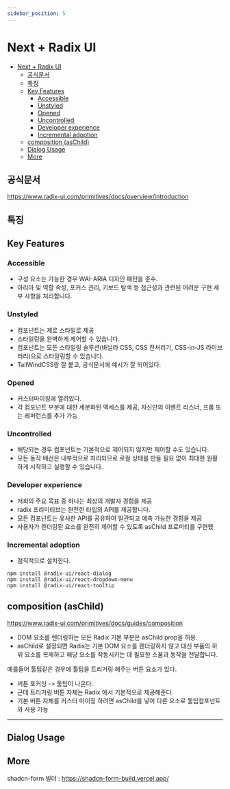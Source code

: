 ```yaml
---
sidebar_position: 5
---
```


# Next + Radix UI

- [Next + Radix UI](#next--radix-ui)
  - [공식문서](#공식문서)
  - [특징](#특징)
  - [Key Features](#key-features)
    - [Accessible](#accessible)
    - [Unstyled](#unstyled)
    - [Opened](#opened)
    - [Uncontrolled](#uncontrolled)
    - [Developer experience](#developer-experience)
    - [Incremental adoption](#incremental-adoption)
  - [composition (asChild)](#composition-aschild)
  - [Dialog Usage](#dialog-usage)
  - [More](#more)


## 공식문서

https://www.radix-ui.com/primitives/docs/overview/introduction

## 특징 

## Key Features

### Accessible

- 구성 요소는 가능한 경우 WAI-ARIA 디자인 패턴을 준수. 
- 아리아 및 역할 속성, 포커스 관리, 키보드 탐색 등 접근성과 관련된 어려운 구현 세부 사항을 처리합니다. 

### Unstyled

- 컴포넌트는 제로 스타일로 제공
- 스타일링을 완벽하게 제어할 수 있습니다.
- 컴포넌트는 모든 스타일링 솔루션(바닐라 CSS, CSS 전처리기, CSS-in-JS 라이브러리)으로 스타일링할 수 있습니다.
- TailWindCSS랑 잘 붙고, 공식문서에 예시가 잘 되어있다. 

### Opened

- 커스터마이징에 열려있다.
- 각 컴포넌트 부분에 대한 세분화된 액세스를 제공, 자신만의 이벤트 리스너, 프롭 또는 레퍼런스를 추가 가능  


### Uncontrolled

- 해당되는 경우 컴포넌트는 기본적으로 제어되지 않지만 제어할 수도 있습니다. 
- 모든 동작 배선은 내부적으로 처리되므로 로컬 상태를 만들 필요 없이 최대한 원활하게 시작하고 실행할 수 있습니다.

### Developer experience

- 저희의 주요 목표 중 하나는 최상의 개발자 경험을 제공
- radix 프리미티브는 완전한 타입의 API를 제공합니다. 
- 모든 컴포넌트는 유사한 API를 공유하여 일관되고 예측 가능한 경험을 제공
- 사용자가 렌더링된 요소를 완전히 제어할 수 있도록 asChild 프로퍼티를 구현했


### Incremental adoption

- 점직적으로 설치한다.  

```
npm install @radix-ui/react-dialog
npm install @radix-ui/react-dropdown-menu
npm install @radix-ui/react-tooltip
```


## composition (asChild)

https://www.radix-ui.com/primitives/docs/guides/composition

- DOM 요소를 렌더링하는 모든 Radix 기본 부분은 asChild prop을 허용.   
- asChild로 설정되면 Radix는 기본 DOM 요소를 렌더링하지 않고 대신 부품의 하위 요소를 복제하고 해당 요소를 작동시키는 데 필요한 소품과 동작을 전달합니다.  

예를들어 툴팁같은 경우에 툴팁을 트리거링 해주는 버튼 요소가 있다.
- 버튼 포커싱 -> 툴팁이 나온다.  
- 근데 트리거링 버튼 자체는 Radix 에서 기본적으로 제공해준다.  
- 기본 버튼 자체를 커스터 마이징 하려면 asChild를 넣어 다른 요소로 툴팁컴포넌트와 사용 가능 

---

## Dialog Usage


## More  

shadcn-form 빌더 : https://shadcn-form-build.vercel.app/  


